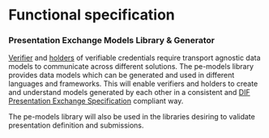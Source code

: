 # Functional specification

### Presentation Exchange Models Library & Generator

[Verifier](https://identity.foundation/presentation-exchange/#terminology) and [holders](https://identity.foundation/presentation-exchange/#terminology) of verifiable credentials require transport agnostic data models to communicate across different solutions. The pe-models library provides data models which can be generated and used in different languages and frameworks. This will enable verifiers and holders to create and understand models generated by each other in a consistent and [DIF Presentation Exchange Specification](https://identity.foundation/presentation-exchange) compliant way.

The pe-models library will also be used in the libraries desiring to validate presentation definition and submissions.